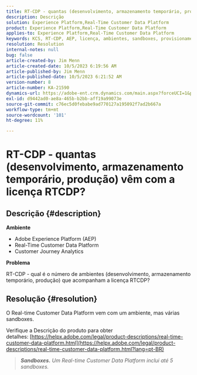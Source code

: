 ```yaml
---
title: RT-CDP - quantas (desenvolvimento, armazenamento temporário, produção) vêm com a licença RTCDP?
description: Descrição
solution: Experience Platform,Real-Time Customer Data Platform
product: Experience Platform,Real-Time Customer Data Platform
applies-to: Experience Platform,Real-Time Customer Data Platform
keywords: KCS, RT-CDP, AEP, licença, ambientes, sandboxes, provisionamento, Customer Journey Analytics, desenvolvimento, preparo, produção, Adobe Experience Platform
resolution: Resolution
internal-notes: null
bug: false
article-created-by: Jim Menn
article-created-date: 10/5/2023 6:19:56 AM
article-published-by: Jim Menn
article-published-date: 10/5/2023 6:21:52 AM
version-number: 8
article-number: KA-21590
dynamics-url: https://adobe-ent.crm.dynamics.com/main.aspx?forceUCI=1&pagetype=entityrecord&etn=knowledgearticle&id=10716b2f-4763-ee11-be6e-6045bd006268
exl-id: d9442ad0-ae8a-465b-b2bb-aff19a99073e
source-git-commit: c76ec5d0febabe9ad770127a195092f7ad2b667a
workflow-type: tm+mt
source-wordcount: '101'
ht-degree: 11%

---
```


# RT-CDP - quantas (desenvolvimento, armazenamento temporário, produção) vêm com a licença RTCDP?

## Descrição {#description}


<b>Ambiente</b>

- Adobe Experience Platform (AEP)
- Real-Time Customer Data Platform
- Customer Journey Analytics




<b>Problema</b>

RT-CDP - qual é o número de ambientes (desenvolvimento, armazenamento temporário, produção) que acompanham a licença RTCDP?


## Resolução {#resolution}


O Real-time Customer Data Platform vem com um ambiente, mas várias sandboxes.

Verifique a Descrição do produto para obter detalhes: [https://helpx.adobe.com/legal/product-descriptions/real-time-customer-data-platform.html](https://helpx.adobe.com/legal/product-descriptions/real-time-customer-data-platform.html?lang=pt-BR)


> <b>*Sandboxes.</b> Um Real-time Customer Data Platform inclui até 5 sandboxes.*
